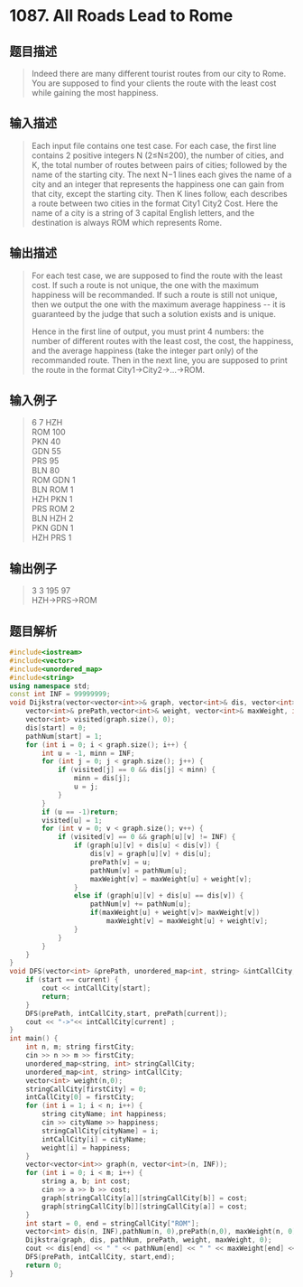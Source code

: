 # 1087. All Roads Lead to Rome

## 题目描述

> Indeed there are many different tourist routes from our city to Rome. You are supposed to find your clients the route with the least cost while gaining the most happiness.

## 输入描述

> Each input file contains one test case. For each case, the first line contains 2 positive integers N (2≤N≤200), the number of cities, and K, the total number of routes between pairs of cities; followed by the name of the starting city. The next N−1 lines each gives the name of a city and an integer that represents the happiness one can gain from that city, except the starting city. Then K lines follow, each describes a route between two cities in the format City1 City2 Cost. Here the name of a city is a string of 3 capital English letters, and the destination is always ROM which represents Rome.

## 输出描述

> For each test case, we are supposed to find the route with the least cost. If such a route is not unique, the one with the maximum happiness will be recommanded. If such a route is still not unique, then we output the one with the maximum average happiness -- it is guaranteed by the judge that such a solution exists and is unique.
>
> Hence in the first line of output, you must print 4 numbers: the number of different routes with the least cost, the cost, the happiness, and the average happiness (take the integer part only) of the recommanded route. Then in the next line, you are supposed to print the route in the format City1->City2->...->ROM.

## 输入例子

> 6 7 HZH<br>
ROM 100<br>
PKN 40<br>
GDN 55<br>
PRS 95<br>
BLN 80<br>
ROM GDN 1<br>
BLN ROM 1<br>
HZH PKN 1<br>
PRS ROM 2<br>
BLN HZH 2<br>
PKN GDN 1<br>
HZH PRS 1<br>

## 输出例子

> 3 3 195 97<br>
HZH->PRS->ROM<br>

## 题目解析

```C++
#include<iostream>
#include<vector>
#include<unordered_map>
#include<string>
using namespace std;
const int INF = 99999999;
void Dijkstra(vector<vector<int>>& graph, vector<int>& dis, vector<int>& pathNum, 
	vector<int>& prePath,vector<int>& weight, vector<int>& maxWeight, int start) {
	vector<int> visited(graph.size(), 0); 
	dis[start] = 0;
	pathNum[start] = 1;
	for (int i = 0; i < graph.size(); i++) {
		int u = -1, minn = INF;
		for (int j = 0; j < graph.size(); j++) {
			if (visited[j] == 0 && dis[j] < minn) {
				minn = dis[j];
				u = j;
			}
		}
		if (u == -1)return;
		visited[u] = 1;
		for (int v = 0; v < graph.size(); v++) {
			if (visited[v] == 0 && graph[u][v] != INF) {
				if (graph[u][v] + dis[u] < dis[v]) {
					dis[v] = graph[u][v] + dis[u];
					prePath[v] = u;
					pathNum[v] = pathNum[u];
					maxWeight[v] = maxWeight[u] + weight[v];
				}
				else if (graph[u][v] + dis[u] == dis[v]) {
					pathNum[v] += pathNum[u];
					if(maxWeight[u] + weight[v]> maxWeight[v])
						maxWeight[v] = maxWeight[u] + weight[v];
				}
			}
		}
	}
}
void DFS(vector<int> &prePath, unordered_map<int, string> &intCallCity, int start,int current) {
	if (start == current) {
		cout << intCallCity[start];
		return;
	}
	DFS(prePath, intCallCity,start, prePath[current]);
	cout << "->"<< intCallCity[current] ;
}
int main() {
	int n, m; string firstCity;
	cin >> n >> m >> firstCity;
	unordered_map<string, int> stringCallCity;
	unordered_map<int, string> intCallCity;
	vector<int> weight(n,0);
	stringCallCity[firstCity] = 0;
	intCallCity[0] = firstCity;
	for (int i = 1; i < n; i++) {
		string cityName; int happiness;
		cin >> cityName >> happiness;
		stringCallCity[cityName] = i;
		intCallCity[i] = cityName;
		weight[i] = happiness;
	}
	vector<vector<int>> graph(n, vector<int>(n, INF));
	for (int i = 0; i < m; i++) {
		string a, b; int cost;
		cin >> a >> b >> cost;
		graph[stringCallCity[a]][stringCallCity[b]] = cost;
		graph[stringCallCity[b]][stringCallCity[a]] = cost;
	}
	int start = 0, end = stringCallCity["ROM"];
	vector<int> dis(n, INF),pathNum(n, 0),prePath(n,0), maxWeight(n, 0);
	Dijkstra(graph, dis, pathNum, prePath, weight, maxWeight, 0);
	cout << dis[end] << " " << pathNum[end] << " " << maxWeight[end] << " " << maxWeight[end] / (dis[end]-1) << endl;
	DFS(prePath, intCallCity, start,end);
	return 0;
}
```